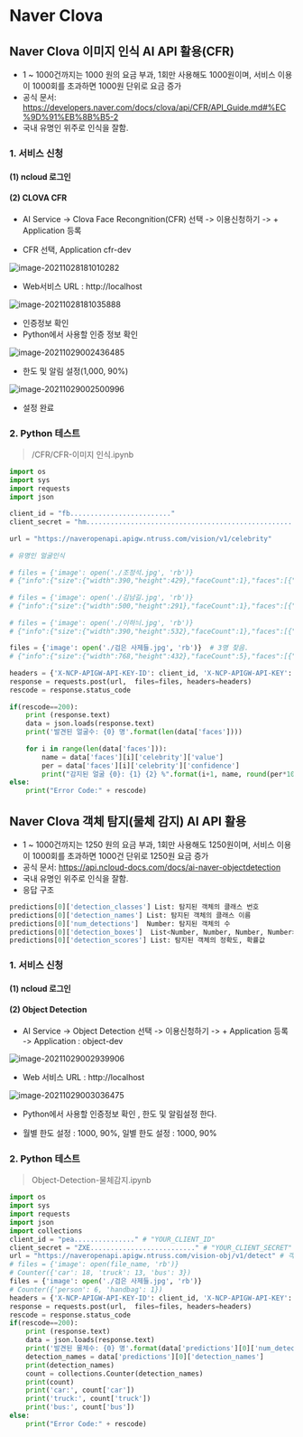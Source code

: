# Naver Clova







## Naver Clova 이미지 인식 AI API 활용(CFR)

- 1 ~ 1000건까지는 1000 원의 요금 부과, 1회만 사용해도 1000원이며, 서비스 이용이 1000회를 초과하면 1000원 단위로 요금 증가
- 공식 문서: https://developers.naver.com/docs/clova/api/CFR/API_Guide.md#%EC%9D%91%EB%8B%B5-2
- 국내 유명인 위주로 인식을 잘함.



### 1. 서비스 신청

#### (1) ncloud 로그인

#### (2) CLOVA CFR

- AI Service -> Clova Face Recongnition(CFR) 선택 -> 이용신청하기 -> 
  \+ Application 등록 

- CFR 선택, Application cfr-dev

![image-20211028181010282](NaverClova_AI_1028.assets/image-20211028181010282.png)

- Web서비스 URL : http://localhost

![image-20211028181035888](NaverClova_AI_1028.assets/image-20211028181035888.png)

- 인증정보 확인
- Python에서 사용할 인증 정보 확인

![image-20211029002436485](NaverClova_AI_1028.assets/image-20211029002436485.png)

- 한도 및 알림 설정(1,000, 90%)

![image-20211029002500996](NaverClova_AI_1028.assets/image-20211029002500996.png)

- 설정 완료



### 2. Python 테스트

> /CFR/CFR-이미지 인식.ipynb

```python
import os
import sys
import requests
import json
 
client_id = "fb........................."
client_secret = "hm....................................................."
 
url = "https://naveropenapi.apigw.ntruss.com/vision/v1/celebrity" 
 
# 유명인 얼굴인식
 
# files = {'image': open('./조정석.jpg', 'rb')}
# {"info":{"size":{"width":390,"height":429},"faceCount":1},"faces":[{"celebrity":{"value":"조정석","confidence":1.0}}]}
 
# files = {'image': open('./김남길.jpg', 'rb')}
# {"info":{"size":{"width":500,"height":291},"faceCount":1},"faces":[{"celebrity":{"value":"김남길","confidence":0.18698}}]}
 
# files = {'image': open('./이하늬.jpg', 'rb')}
# {"info":{"size":{"width":390,"height":532},"faceCount":1},"faces":[{"celebrity":{"value":"이하늬","confidence":1.0}}]}
 
files = {'image': open('./검은 사제들.jpg', 'rb')}  # 3명 찾음.
# {"info":{"size":{"width":768,"height":432},"faceCount":5},"faces":[{"celebrity":{"value":"문지인","confidence":0.105306}},{"celebrity":{"value":"이하늬","confidence":1.0}},{"celebrity":{"value":"최필립","confidence":0.207688}},{"celebrity":{"value":"김남길","confidence":0.357709}},{"celebrity":{"value":"김성균","confidence":0.958674}}]}
 
headers = {'X-NCP-APIGW-API-KEY-ID': client_id, 'X-NCP-APIGW-API-KEY': client_secret }
response = requests.post(url,  files=files, headers=headers)
rescode = response.status_code
 
if(rescode==200):
    print (response.text)
    data = json.loads(response.text)
    print('발견된 얼굴수: {0} 명'.format(len(data['faces'])))
    
    for i in range(len(data['faces'])):
        name = data['faces'][i]['celebrity']['value']
        per = data['faces'][i]['celebrity']['confidence']
        print("감지된 얼굴 {0}: {1} {2} %".format(i+1, name, round(per*100)))
else:
    print("Error Code:" + rescode)
```



## Naver Clova 객체 탐지(물체 감지) AI API 활용

- 1 ~ 1000건까지는 1250 원의 요금 부과, 1회만 사용해도 1250원이며, 서비스 이용이 1000회를 초과하면 1000건 단위로 1250원 요금 증가
- 공식 문서: https://api.ncloud-docs.com/docs/ai-naver-objectdetection
- 국내 유명인 위주로 인식을 잘함.
- 응답 구조

```python
predictions[0]['detection_classes'] List: 탐지된 객체의 클래스 번호
predictions[0]['detection_names'] List: 탐지된 객체의 클래스 이름
predictions[0]['num_detections']  Number: 탐지된 객체의 수
predictions[0]['detection_boxes']  List<Number, Number, Number, Number>: 탐지된 객체의 바운딩 박스 좌표 (x1, y1, x2, y2)
predictions[0]['detection_scores'] List: 탐지된 객체의 정확도, 확률값
```



### 1. 서비스 신청

#### (1) ncloud 로그인

#### (2) Object Detection

- AI Service -> Object Detection 선택 -> 이용신청하기 -> 
  \+ Application 등록 -> Application : object-dev

![image-20211029002939906](NaverClova_AI_1028.assets/image-20211029002939906.png)

- Web 서비스 URL : http://localhost

![image-20211029003036475](NaverClova_AI_1028.assets/image-20211029003036475.png)

- Python에서 사용할 인증정보 확인 , 한도 및 알림설정 한다.

- 월별 한도 설정 : 1000, 90%, 일별 한도 설정 : 1000, 90%



### 2. Python 테스트

> Object-Detection-물체감지.ipynb

```python
import os
import sys
import requests
import json
import collections
client_id = "pea..............." # "YOUR_CLIENT_ID"
client_secret = "ZXE.........................." # "YOUR_CLIENT_SECRET"
url = "https://naveropenapi.apigw.ntruss.com/vision-obj/v1/detect" # 객체 인식
# files = {'image': open(file_name, 'rb')}
# Counter({'car': 18, 'truck': 13, 'bus': 3})
files = {'image': open('./검은 사제들.jpg', 'rb')}
# Counter({'person': 6, 'handbag': 1})
headers = {'X-NCP-APIGW-API-KEY-ID': client_id, 'X-NCP-APIGW-API-KEY': client_secret }
response = requests.post(url,  files=files, headers=headers)
rescode = response.status_code
if(rescode==200):
    print (response.text)
    data = json.loads(response.text)
    print('발견된 물체수: {0} 명'.format(data['predictions'][0]['num_detections']))
    detection_names = data['predictions'][0]['detection_names']
    print(detection_names)
    count = collections.Counter(detection_names)
    print(count)
    print('car:', count['car'])
    print('truck:', count['truck'])
    print('bus:', count['bus'])
else:
    print("Error Code:" + rescode)
```












